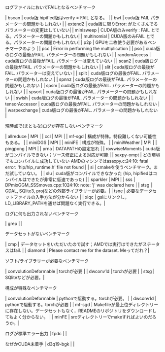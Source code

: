 ログファイルにおいてFAILとなるベンチマーク

| bscan | cuda版 hipified版はverify = FAIL となる。 |
| bwt | cuda版 FAIL パラメーターの問題かもしれない |
| extend2 | cuda版に限りError: がたくさんでる パラメーターの変更はしていない|
| minisweep | CUDA版のみverify : FAIL とでる。パラメーターの問題かもしれない|
| multinomial | CUDA版のみFAIL とでる。パラメーターの問題かもしれない|
| p2p | GPUを二枚使う必要があるベンチマークのよう |
| pcc | Error in performing the multiplication |
| pso | cuda版のログの最後がFAIL. パラメーターの問題かもしれない |
| randomAccess | cuda版ログの最後がFAIL. パラメーターは変えていない |
| scan2 | cuda版ログの最後がFAIL. パラメーターの問題かもしれない |
| slit | cuda版ログの最後がFAIL. パラメーターは変えていない |
| split | cuda版ログの最後がFAIL. パラメーターの問題かもしれない |
| spnnz | cuda版ログの最後がFAIL. パラメーターの問題かもしれない |
| spsm | cuda版ログの最後がFAIL. パラメーターの問題かもしれない |
| spsort | cuda版ログの最後がFAIL. パラメーターの問題かもしれない |
| swish | cuda版ログの最後がFAIL. パラメーターの問題かもしれない |
| tensorAccessor | cuda版ログの最後がFAIL. パラメーターの問題かもしれない |
| warpexchange | cuda版ログの最後がFAIL. パラメーターの問題かもしれない |

現時点で(まともな)ログが存在しないベンチマーク

| allreduce | MPI |
| ccl | MPI |
| mf-sgd | 構成が特殊。特段難しくない可能性もある。 |
| miniDGS | MPI |
| miniFE | 構成が特殊。 |
| miniWeather | MPI |
| pingpong | MPI |
| prna | DATAPATHの設定忘れ |
| rowwiseMoments | cuda版がコンパイルできない；ソース修正による対応が可能 |
| saxpy-ompt | どの環境でもコンパイルに成功していない AMDのマシンではasaxpy.c:24:10: fatal error: 'hip/hip_runtime.h' file not found |
| si | cmakeを使うベンチマーク。まだ試していない。 |
| slu | cuda版がコンパイルできなかった (hip, hipifiedはコンパイルはできたが非常に低速であった) |
| sparkler | MPI |
| sss | DPmixGGM_SSSmoves.cpp:1024:10: note: 'j' was declared here |
| stsg | GDAL, SQlite3, projなどの外部ライブラリーが必要。|
| tsne | 必要なデータセットファイルの入手方法が分からない |
| xlqc | gslにリンクし，LD_LIBRARY_PATHを通せば問題なく実行できる。|

ログに何も出力されないベンチマーク

| grep | |

データセットがないベンチマーク

| cmp | データセットをいただいたので試す；AMDでは実行はできたがステータスはfail. |
| diamond | Please contact me for the dataset. Meってだれ？|

ソフト/ライブラリーが必要なベンチマーク

| convolutionDeformable | torchが必要 |
| dwconv1d | torchが必要 |
| stsg | SQliteなどが必要。|

構成が特殊なベンチマーク

| convolutionDeformable | pythonで駆動する。torchが必要。 |
| dwconv1d | pythonで駆動する。torchが必要 |
| mf-sgd | Makefileが最上位ディレクトリーに存在しない。データセットもなく，READMEのリポジトリをダウンロードしてもよく分からない。 |
| minFE | srcディレクトリーでmakeすればよいのだろうか。|

ログが標準エラー出力
| fpdc | |

なぜかCUDA未着手
| d3q19-bgk |  |

